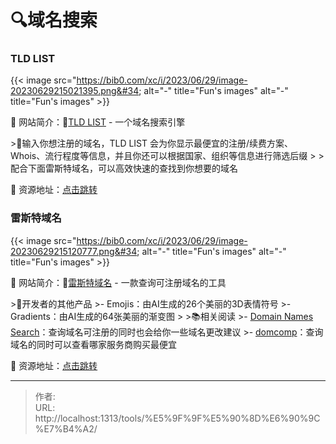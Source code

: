 # 🔍域名搜索


### TLD LIST 

{{&lt; image src=&#34;https://bib0.com/xc/i/2023/06/29/image-20230629215021395.png&#34; alt=&#34;-&#34;  title=&#34;Fun&#39;s images&#34; alt=&#34;-&#34;  title=&#34;Fun&#39;s images&#34; &gt;}}    

📁 网站简介：🔎[TLD LIST](https://tld-list.com/) - 一个域名搜索引擎

&gt;📄输入你想注册的域名，TLD LIST 会为你显示最便宜的注册/续费方案、Whois、流行程度等信息，并且你还可以根据国家、组织等信息进行筛选后缀
&gt;
&gt;配合下面雷斯特域名，可以高效快速的查找到你想要的域名

🔗 资源地址：[点击跳转](https://tld-list.com/)

### 雷斯特域名 

{{&lt; image src=&#34;https://bib0.com/xc/i/2023/06/29/image-20230629215120777.png&#34; alt=&#34;-&#34;  title=&#34;Fun&#39;s images&#34; alt=&#34;-&#34;  title=&#34;Fun&#39;s images&#34; &gt;}}    

📁 网站简介：🔎[雷斯特域名](https://domains.ray.st/) - 一款查询可注册域名的工具

&gt;📖开发者的其他产品
&gt;- Emojis：由AI生成的26个美丽的3D表情符号
&gt;- Gradients：由AI生成的64张美丽的渐变图
&gt;
&gt;📚相关阅读
&gt;- [Domain Names Search](https://instantdomainsearch.com/)：查询域名可注册的同时也会给你一些域名更改建议
&gt;- [domcomp](https://www.domcomp.com/)：查询域名的同时可以查看哪家服务商购买最便宜

🔗 资源地址：[点击跳转](https://domains.ray.st/)


---

> 作者:   
> URL: http://localhost:1313/tools/%E5%9F%9F%E5%90%8D%E6%90%9C%E7%B4%A2/  

